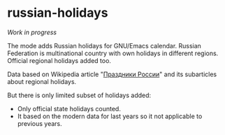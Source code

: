 # russian-holidays

*Work in progress*

The mode adds Russian holidays for GNU/Emacs calendar. Russian
Federation is multinational country with own holidays in different
regions. Official regional holidays added too.

Data based on Wikipedia article
"[Праздники России](https://ru.wikipedia.org/wiki/%D0%9F%D1%80%D0%B0%D0%B7%D0%B4%D0%BD%D0%B8%D0%BA%D0%B8_%D0%A0%D0%BE%D1%81%D1%81%D0%B8%D0%B8)" and its subarticles about regional holidays.

But there is only limited subset of holidays added:

* Only official state holidays counted.
* It based on the modern data for last years so it not applicable to previous years.

